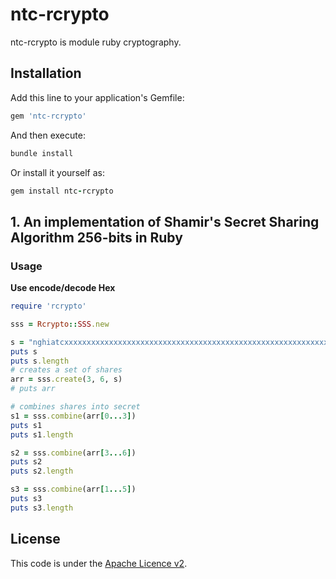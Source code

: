 # ntc-rcrypto
ntc-rcrypto is module ruby cryptography.

## Installation

Add this line to your application's Gemfile:

```ruby
gem 'ntc-rcrypto'
```

And then execute:
```ruby
bundle install
```

Or install it yourself as:
```ruby
gem install ntc-rcrypto
```

## 1. An implementation of Shamir's Secret Sharing Algorithm 256-bits in Ruby
### Usage
**Use encode/decode Hex**  
```ruby
require 'rcrypto'

sss = Rcrypto::SSS.new

s = "nghiatcxxxxxxxxxxxxxxxxxxxxxxxxxxxxxxxxxxxxxxxxxxxxxxxxxxxxxxxxxxxxxxxxxxxxxxxxxxxxxxxxxxxxxxxxxxxxxxxxxxxxxx"
puts s
puts s.length
# creates a set of shares
arr = sss.create(3, 6, s)
# puts arr

# combines shares into secret
s1 = sss.combine(arr[0...3])
puts s1
puts s1.length

s2 = sss.combine(arr[3...6])
puts s2
puts s2.length

s3 = sss.combine(arr[1...5])
puts s3
puts s3.length
```

## License
This code is under the [Apache Licence v2](https://www.apache.org/licenses/LICENSE-2.0).  
